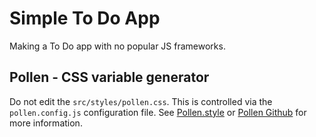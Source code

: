 # Simple To Do App

Making a To Do app with no popular JS frameworks.

## Pollen - CSS variable generator

Do not edit the `src/styles/pollen.css`. This is controlled via the `pollen.config.js` configuration file. See [Pollen.style](https://www.pollen.style/) or [Pollen Github](https://github.com/heybokeh/pollen) for more information.
